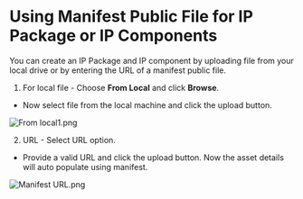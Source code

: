 # Using Manifest Public File for IP Package or IP Components

You can create an IP Package and IP component by uploading file from your local drive or by entering the URL of a manifest public file.

1. For local file - Choose **From Local** and click **Browse**. 

- Now select file from the local machine and click the upload button.

![From local1.png](/.attachments/From%20local1-77d420f3-c4f2-4f19-8bfd-f710d01251a4.png)

2. URL - Select URL option. 

- Provide a valid URL and click the upload button. Now the asset details will auto populate using manifest.

![Manifest URL.png](/.attachments/Manifest%20URL-62e5330c-5f2e-4cc3-93fa-995e71ea8b50.png)

